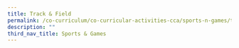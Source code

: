 ```yaml
---
title: Track & Field
permalink: /co-curriculum/co-curricular-activities-cca/sports-n-games/track-n-field
description: ""
third_nav_title: Sports & Games
---
```


